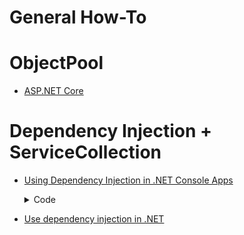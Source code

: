 # General How-To 

# ObjectPool 
* [ASP.NET Core](https://learn.microsoft.com/en-us/aspnet/core/performance/objectpool)

# Dependency Injection + ServiceCollection 
* [Using Dependency Injection in .NET Console Apps](https://www.c-sharpcorner.com/article/using-dependency-injection-in-net-console-apps/)
<ul>
    <details>
    <summary>Code</summary>
    ```c#
    using System;
    using Microsoft.Extensions.DependencyInjection
    using Microsoft.Extensions.Logging;

    namespace MyApp
    {
        internal class Program
        {
            private static void Main(string[] args)
            {
                var services = CreateServices();

                Application app = services.GetRequiredService<Application>();
                app.MyLogic();
            }

            private static ServiceProvider CreateServices()
            {
                var serviceProvider = new ServiceCollection()
                    .AddLogging(options =>
                    {
                        options.ClearProviders();
                        options.AddConsole();
                    })
                    .AddSingleton<Application>(new Application())
                    .BuildServiceProvider();

                return serviceProvider;
            }
        }

        public class Application
        {
            private readonly ILogger<Application> _logger;

            public Application(ILogger<Application> logger)
            {
                _logger = logger;
            }

            public void MyLogic()
            {
                _logger.LogInformation("Hello, World!");
            }
        }
    }
    ```
    </details>
</ul>

* [Use dependency injection in .NET](https://learn.microsoft.com/en-us/dotnet/core/extensions/dependency-injection-usage)
